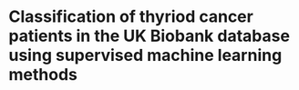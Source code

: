 # Classification of thyriod cancer patients in the UK Biobank database using supervised machine learning methods
